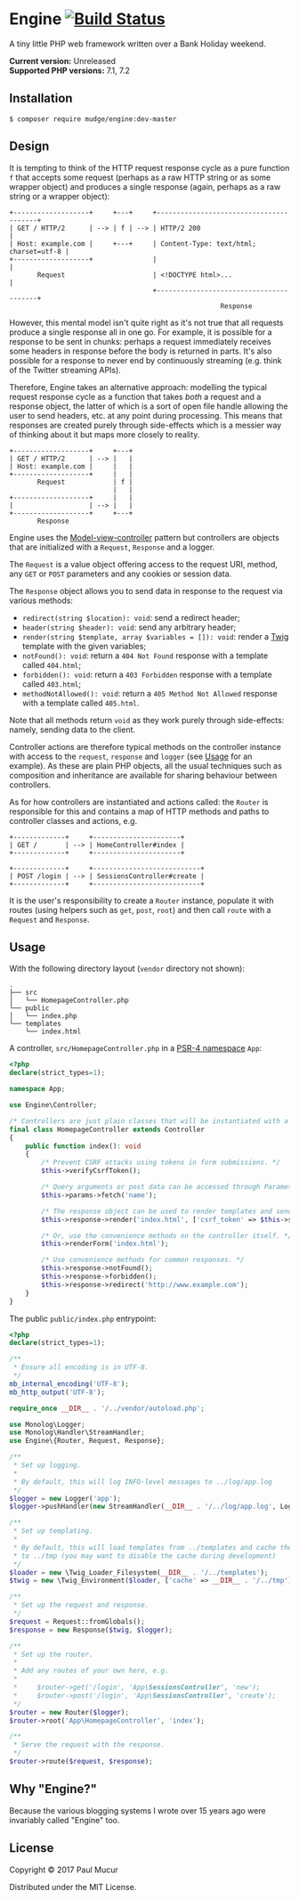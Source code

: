 # Engine [![Build Status](https://travis-ci.org/mudge/engine.svg?branch=master)](https://travis-ci.org/mudge/engine)

A tiny little PHP web framework written over a Bank Holiday weekend.

**Current version:** Unreleased  
**Supported PHP versions:** 7.1, 7.2

## Installation

```console
$ composer require mudge/engine:dev-master
```

## Design

It is tempting to think of the HTTP request response cycle as a pure function `f` that accepts some request (perhaps as a raw HTTP string or as some wrapper object) and produces a single response (again, perhaps as a raw string or a wrapper object):

```
+-------------------+     +---+     +----------------------------------------+
| GET / HTTP/2      | --> | f | --> | HTTP/2 200                             |
| Host: example.com |     +---+     | Content-Type: text/html; charset=utf-8 |
+-------------------+               |                                        |
       Request                      | <!DOCTYPE html>...                     |
                                    +----------------------------------------+
                                                     Response
```

However, this mental model isn't quite right as it's not true that all requests produce a single response all in one go. For example, it is possible for a response to be sent in chunks: perhaps a request immediately receives some headers in response before the body is returned in parts. It's also possible for a response to never end by continuously streaming (e.g. think of the Twitter streaming APIs).

Therefore, Engine takes an alternative approach: modelling the typical request response cycle as a function that takes _both_ a request and a response object, the latter of which is a sort of open file handle allowing the user to send headers, etc. at any point during processing. This means that responses are created purely through side-effects which is a messier way of thinking about it but maps more closely to reality.

```
+-------------------+     +---+
| GET / HTTP/2      | --> |   |
| Host: example.com |     |   |
+-------------------+     |   |
       Request            | f |
                          |   |
+-------------------+     |   |
|                   | --> |   |
+-------------------+     +---+
       Response
```

Engine uses the [Model-view-controller](https://en.wikipedia.org/wiki/Model%E2%80%93view%E2%80%93controller) pattern but controllers are objects that are initialized with a `Request`, `Response` and a logger.

The `Request` is a value object offering access to the request URI, method, any `GET` or `POST` parameters and any cookies or session data.

The `Response` object allows you to send data in response to the request via various methods:

* `redirect(string $location): void`: send a redirect header;
* `header(string $header): void`: send any arbitrary header;
* `render(string $template, array $variables = []): void`: render a [Twig](https://twig.symfony.com/) template with the given variables;
* `notFound(): void`: return a `404 Not Found` response with a template called `404.html`;
* `forbidden(): void`: return a `403 Forbidden` response with a template called `403.html`;
* `methodNotAllowed(): void`: return a `405 Method Not Allowed` response with a template called `405.html`.

Note that all methods return `void` as they work purely through side-effects: namely, sending data to the client.

Controller actions are therefore typical methods on the controller instance with access to the `request`, `response` and `logger` (see [Usage](#usage) for an example). As these are plain PHP objects, all the usual techniques such as composition and inheritance are available for sharing behaviour between controllers.

As for how controllers are instantiated and actions called: the `Router` is responsible for this and contains a map of HTTP methods and paths to controller classes and actions, e.g.

```
+-------------+     +----------------------+
| GET /       | --> | HomeController#index |
+-------------+     +----------------------+

+-------------+     +---------------------------+
| POST /login | --> | SessionsController#create |
+-------------+     +---------------------------+
```

It is the user's responsibility to create a `Router` instance, populate it with routes (using helpers such as `get`, `post`, `root`) and then call `route` with a `Request` and `Response`.

## Usage

With the following directory layout (`vendor` directory not shown):

```
.
├── src
│   └── HomepageController.php
└── public
│   └── index.php
└── templates
    └── index.html
```

A controller, `src/HomepageController.php` in a [PSR-4 namespace](http://www.php-fig.org/psr/psr-4/) `App`:

```php
<?php
declare(strict_types=1);

namespace App;

use Engine\Controller;

/* Controllers are just plain classes that will be instantiated with a Request, Response and logger. */
final class HomepageController extends Controller
{
    public function index(): void
    {
        /* Prevent CSRF attacks using tokens in form submissions. */
        $this->verifyCsrfToken();

        /* Query arguments or post data can be accessed through Parameters. */
        $this->params->fetch('name');

        /* The response object can be used to render templates and send them to the user. */
        $this->response->render('index.html', ['csrf_token' => $this->session->crsfToken()]);

        /* Or, use the convenience methods on the controller itself. */
        $this->renderForm('index.html');

        /* Use convenience methods for common responses. */
        $this->response->notFound();
        $this->response->forbidden();
        $this->response->redirect('http://www.example.com');
    }
}
```

The public `public/index.php` entrypoint:

```php
<?php
declare(strict_types=1);

/**
 * Ensure all encoding is in UTF-8.
 */
mb_internal_encoding('UTF-8');
mb_http_output('UTF-8');

require_once __DIR__ . '/../vendor/autoload.php';

use Monolog\Logger;
use Monolog\Handler\StreamHandler;
use Engine\{Router, Request, Response};

/**
 * Set up logging.
 *
 * By default, this will log INFO-level messages to ../log/app.log
 */
$logger = new Logger('app');
$logger->pushHandler(new StreamHandler(__DIR__ . '/../log/app.log', Logger::INFO));

/**
 * Set up templating.
 *
 * By default, this will load templates from ../templates and cache them
 * to ../tmp (you may want to disable the cache during development)
 */
$loader = new \Twig_Loader_Filesystem(__DIR__ . '/../templates');
$twig = new \Twig_Environment($loader, ['cache' => __DIR__ . '/../tmp']);

/**
 * Set up the request and response.
 */
$request = Request::fromGlobals();
$response = new Response($twig, $logger);

/**
 * Set up the router.
 *
 * Add any routes of your own here, e.g.
 *
 *     $router->get('/login', 'App\SessionsController', 'new');
 *     $router->post('/login', 'App\SessionsController', 'create');
 */
$router = new Router($logger);
$router->root('App\HomepageController', 'index');

/**
 * Serve the request with the response.
 */
$router->route($request, $response);
```

## Why "Engine?"

Because the various blogging systems I wrote over 15 years ago were invariably called "Engine" too.

## License

Copyright © 2017 Paul Mucur

Distributed under the MIT License.
